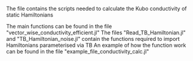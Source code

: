 The file contains the scripts needed to calculate the Kubo conductivity of static Hamiltonians

The main functions can be found in the file "vector_wise_conductivity_efficient.jl"
The files "Read_TB_Hamiltonian.jl" and "TB_Hamiltonian_noise.jl" contain the functions required to import Hamiltonians parameterised via TB
An example of how the function work can be found in the file "example_file_conductivity_calc.jl"
